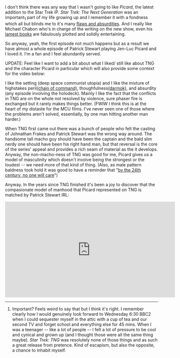 I don't think there was any way that I wasn't going to like _Picard_, the latest addition to the Star Trek IP. _Star Trek: The Next Generation_ was an important<sub>1</sub> part of my life growing up and I remember it with a fondness which all but blinds me to it's many <a href="https://www.youtube.com/watch?v=iyI542boYs0">flaws and absurdities</a>. And I really like Michael Chabon who's in charge of the writing on the new show, even his <a href="https://en.m.wikipedia.org/wiki/Telegraph_Avenue_(novel)">lamest books</a> are fabulously plotted and solidly entertaining.

So anyway, yeah, the first episode not much happens but as a result we have almost a whole episode of Patrick Stewart playing Jen-Luc Picard and I loved it. I'm a fan and I feel abundantly served.

UPDATE: Feel like I want to add a bit about what I liked/ still like about TNG and the character Picard in particular which will also provide some context for the video below: 

I like the setting (deep space communist utopia) and I like the mixture of highstakes peril<a href
="https://en.wikipedia.org/wiki/Chain_of_Command_(Star_Trek%3A_The_Next_Generation)">(chain of command)</a>, thoughfulness<a href="https://www.theatlantic.com/entertainment/archive/2014/06/star-trek-tng-and-the-limits-of-language-shaka-when-the-walls-fell/372107/">(darmok)</a>, and absurdity (any episode involving the holodeck). Mainly I like the fact that the conflicts in TNG are on the whole not resolved by violence, sure phaser fire is exchanged but it rarely makes things better. (FWIW I think this is at the heart of my distaste for the MCU films. I've never seen one of those where the problems aren't solved, essentially, by one man hitting another man harder.) 

When TNG first came out there was a bunch of people who felt the casting of Johnathan Frakes and Patrick Stewart was the wrong way around. The handsome tall macho guy should have been the captain and the bald slim nerdy one should have been his right hand man, but that reversal is the core of the series' appeal and provides a rich seam of material as the it develops. Anyway, the non-macho-ness of TNG was good for me, Picard gives us a model of masculinity which doesn't involve being the strongest or the loudest -- we need more of that kind of thing. (Also, as male pattern baldness took hold it was good to have a reminder that "<a href="https://terriermandotcom.blogspot.com/2015/07/gene-roddenberry-on-male-pattern.html">by the 24th century, no one will care</a>")

Anyway. In the years since TNG finished it's been a joy to discover that the compasionate model of manhood that Picard represented on TNG is matched by Patrick Stewart IRL:

<iframe width="560" height="315" src="https://www.youtube-nocookie.com/embed/TqFaiVNuy1k" frameborder="0" allow="accelerometer; autoplay; encrypted-media; gyroscope; picture-in-picture" allowfullscreen></iframe>

---

1. Important? Feels weird to say that but I think it's right. I remember clearly how I would genuinely look forward to Wednesday 6:30 BBC2 when I could sequester myself in the attic with a cup of tea and our second TV and forget school and everything else for 45 mins. When I was a teenager -- like a lot of people -- I felt a lot of pressure to be cool and cynical and grown up (and I thought those were all the same thing maybe). _Star Trek: TNG_ was resolutely none of those things and as such a great release from pretence. Kind of escapism, but also the opposite, a chance to inhabit myself.